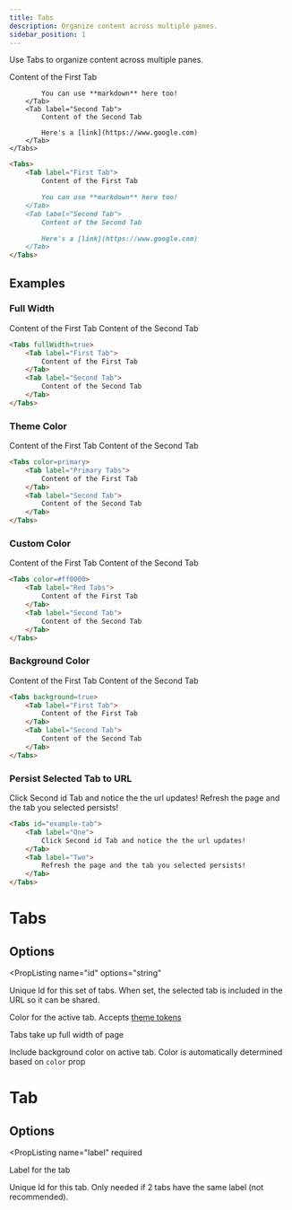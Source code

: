```yaml
---
title: Tabs
description: Organize content across multiple panes.
sidebar_position: 1
---
```


Use Tabs to organize content across multiple panes.

<DocTab>
  <div slot='preview'>
    <Tabs>
        <Tab label="First Tab">
            Content of the First Tab

            You can use **markdown** here too!
        </Tab>
        <Tab label="Second Tab">
            Content of the Second Tab

            Here's a [link](https://www.google.com)
        </Tab>
    </Tabs>
  </div>

```markdown
<Tabs>
    <Tab label="First Tab">
        Content of the First Tab

        You can use **markdown** here too!
    </Tab>
    <Tab label="Second Tab">
        Content of the Second Tab

        Here's a [link](https://www.google.com)
    </Tab>
</Tabs>
```
</DocTab>




## Examples

### Full Width

<DocTab>
  <div slot='preview'>
    <Tabs fullWidth=true>
        <Tab label="First Tab">
            Content of the First Tab
        </Tab>
        <Tab label="Second Tab">
            Content of the Second Tab
        </Tab>
    </Tabs>
  </div>

```markdown
<Tabs fullWidth=true>
    <Tab label="First Tab">
        Content of the First Tab
    </Tab>
    <Tab label="Second Tab">
        Content of the Second Tab
    </Tab>
</Tabs>
```
</DocTab>

### Theme Color

<DocTab>
  <div slot='preview'>
    <Tabs color=primary>
        <Tab label="Primary Tabs">
            Content of the First Tab
        </Tab>
        <Tab label="Second Tab">
            Content of the Second Tab
        </Tab>
    </Tabs>
  </div>

```markdown
<Tabs color=primary>
    <Tab label="Primary Tabs">
        Content of the First Tab
    </Tab>
    <Tab label="Second Tab">
        Content of the Second Tab
    </Tab>
</Tabs>
```
</DocTab>

### Custom Color

<DocTab>
  <div slot='preview'>
    <Tabs color=#ff0000>
        <Tab label="Red Tabs">
            Content of the First Tab
        </Tab>
        <Tab label="Second Tab">
            Content of the Second Tab
        </Tab>
    </Tabs>
  </div>

```markdown
<Tabs color=#ff0000>
    <Tab label="Red Tabs">
        Content of the First Tab
    </Tab>
    <Tab label="Second Tab">
        Content of the Second Tab
    </Tab>
</Tabs>
```
</DocTab>


### Background Color

<DocTab>
  <div slot='preview'>
    <Tabs background=true>
        <Tab label="First Tab">
            Content of the First Tab
        </Tab>
        <Tab label="Second Tab">
            Content of the Second Tab
        </Tab>
    </Tabs>
  </div>

```markdown
<Tabs background=true>
    <Tab label="First Tab">
        Content of the First Tab
    </Tab>
    <Tab label="Second Tab">
        Content of the Second Tab
    </Tab>
</Tabs>
```
</DocTab>


### Persist Selected Tab to URL

<DocTab>
  <div slot='preview'>
    <Tabs id="example-tab">
        <Tab label="One">
            Click Second id Tab and notice the the url updates!
        </Tab>
        <Tab label="Two">
            Refresh the page and the tab you selected persists!
        </Tab>
    </Tabs>
  </div>

```markdown
<Tabs id="example-tab">
    <Tab label="One">
        Click Second id Tab and notice the the url updates!
    </Tab>
    <Tab label="Two">
        Refresh the page and the tab you selected persists!
    </Tab>
</Tabs>
```
</DocTab>

# Tabs

## Options

<PropListing
    name="id"
    options="string"
>

Unique Id for this set of tabs. When set, the selected tab is included in the URL so it can be shared.

</PropListing>
<PropListing
    name="color"
    options="Any valid hex, rgb, or hsl string"
    defaultValue="base-content"
>

Color for the active tab. Accepts [theme tokens](/core-concepts/themes#colors)

</PropListing>
<PropListing
    name="fullWidth"
    options={[true, false]}
    defaultValue="false"
>

Tabs take up full width of page

</PropListing>
<PropListing
    name="background"
    options={[true, false]}
    defaultValue="false"
>

Include background color on active tab. Color is automatically determined based on `color` prop

</PropListing>

# Tab

## Options

<PropListing
    name="label"
    required
>

Label for the tab

</PropListing>
<PropListing
    name="id"
>

Unique Id for this tab. Only needed if 2 tabs have the same label (not recommended).

</PropListing>